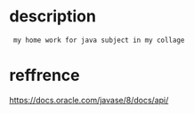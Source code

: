 # description

     my home work for java subject in my collage





# reffrence
        
https://docs.oracle.com/javase/8/docs/api/
